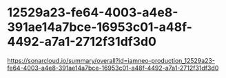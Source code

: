 # 12529a23-fe64-4003-a4e8-391ae14a7bce-16953c01-a48f-4492-a7a1-2712f31df3d0
https://sonarcloud.io/summary/overall?id=iamneo-production_12529a23-fe64-4003-a4e8-391ae14a7bce-16953c01-a48f-4492-a7a1-2712f31df3d0
